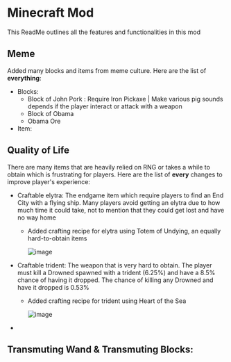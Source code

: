 # Minecraft Mod
This ReadMe outlines all the features and functionalities in this mod

## Meme
Added many blocks and items from meme culture. Here are the list of **everything**:
- Blocks:
  - Block of John Pork : Require Iron Pickaxe | Make various pig sounds depends if the player interact or attack with a weapon
  - Block of Obama
  - Obama Ore
- Item:

## Quality of Life
There are many items that are heavily relied on RNG or takes a while to obtain which is frustrating for players. Here are the list of **every** changes to improve player's experience:
- Craftable elytra: The endgame item which require players to find an End City with a flying ship. Many players avoid getting an elytra due to how much time it could take, not to mention that they could get lost and have no way home
  - Added crafting recipe for elytra using Totem of Undying, an equally hard-to-obtain items

    ![image](https://github.com/user-attachments/assets/b1ae92d9-8ee8-4a08-b58f-5e39340c45b8)
- Craftable trident: The weapon that is very hard to obtain. The player must kill a Drowned spawned with a trident (6.25%) and have a 8.5% chance of having it dropped. The chance of killing any Drowned and have it dropped is 0.53%
  - Added crafting recipe for trident using Heart of the Sea

    ![image](https://github.com/user-attachments/assets/12845b05-32a0-4e33-9643-b8d668814c29)
- 
## Transmuting Wand & Transmuting Blocks:

